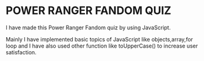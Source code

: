 # POWER RANGER FANDOM QUIZ

I have made this Power Ranger Fandom quiz by using JavaScript.

Mainly I have implemented basic topics of JavaScript like objects,array,for loop and I have also used other function like toUpperCase() to increase user satisfaction.